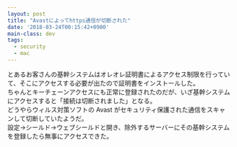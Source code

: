 ```yaml
---
layout: post
title: "Avastによってhttps通信が切断された"
date: '2018-03-24T00:15:42+0900'
main-class: dev
tags:
  - security
  - mac
---
```


とあるお客さんの基幹システムはオレオレ証明書によるアクセス制限を行っていて、そこにアクセスする必要が出たので証明書をインストールした。  
ちゃんとキーチェーンアクセスにも正常に登録されたのだが、いざ基幹システムにアクセスすると「接続は切断されました」となる。  
どうやらウィルス対策ソフトの Avast がセキュリティ保護された通信をスキャンして切断していたようだ。  
設定→シールド→ウェブシールドと開き、除外するサーバーにその基幹システムを登録したら無事にアクセスできた。
